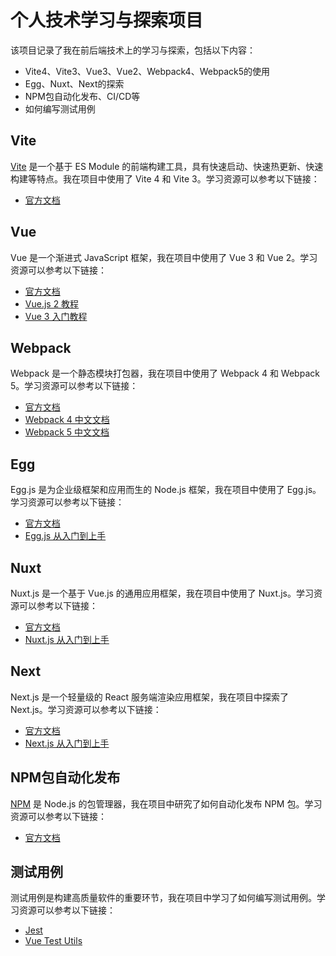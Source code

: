 # 个人技术学习与探索项目

该项目记录了我在前后端技术上的学习与探索，包括以下内容：

- Vite4、Vite3、Vue3、Vue2、Webpack4、Webpack5的使用
- Egg、Nuxt、Next的探索
- NPM包自动化发布、CI/CD等
- 如何编写测试用例

## Vite

[Vite](https://cn.vitejs.dev/) 是一个基于 ES Module 的前端构建工具，具有快速启动、快速热更新、快速构建等特点。我在项目中使用了 Vite 4 和 Vite 3。学习资源可以参考以下链接：

- [官方文档](https://cn.vitejs.dev/)

## Vue

Vue 是一个渐进式 JavaScript 框架，我在项目中使用了 Vue 3 和 Vue 2。学习资源可以参考以下链接：

- [官方文档](https://v3.cn.vuejs.org/)
- [Vue.js 2 教程](https://cn.vuejs.org/v2/guide/)
- [Vue 3 入门教程](https://www.bilibili.com/video/BV1iK4y1B7tu)

## Webpack

Webpack 是一个静态模块打包器，我在项目中使用了 Webpack 4 和 Webpack 5。学习资源可以参考以下链接：

- [官方文档](https://webpack.docschina.org/)
- [Webpack 4 中文文档](https://webpack.jakove.xyz/)
- [Webpack 5 中文文档](https://webpack5.netlify.app/)

## Egg

Egg.js 是为企业级框架和应用而生的 Node.js 框架，我在项目中使用了 Egg.js。学习资源可以参考以下链接：

- [官方文档](https://eggjs.org/zh-cn/intro/)
- [Egg.js 从入门到上手](https://www.yuque.com/egg/node)

## Nuxt

Nuxt.js 是一个基于 Vue.js 的通用应用框架，我在项目中使用了 Nuxt.js。学习资源可以参考以下链接：

- [官方文档](https://zh.nuxtjs.org/guide/)
- [Nuxt.js 从入门到上手](https://www.yuque.com/fe9/basic/tyt1pd)

## Next

Next.js 是一个轻量级的 React 服务端渲染应用框架，我在项目中探索了 Next.js。学习资源可以参考以下链接：

- [官方文档](https://nextjs.org/docs/getting-started)
- [Next.js 从入门到上手](https://www.yuque.com/fe9/basic/nextjs)

## NPM包自动化发布

[NPM](https://www.npmjs.com/) 是 Node.js 的包管理器，我在项目中研究了如何自动化发布 NPM 包。学习资源可以参考以下链接：

- [官方文档](https://docs.npmjs.com/)


## 测试用例

测试用例是构建高质量软件的重要环节，我在项目中学习了如何编写测试用例。学习资源可以参考以下链接：

- [Jest](https://jestjs.io/)
- [Vue Test Utils](https://vue-test-utils.vuejs.org/)